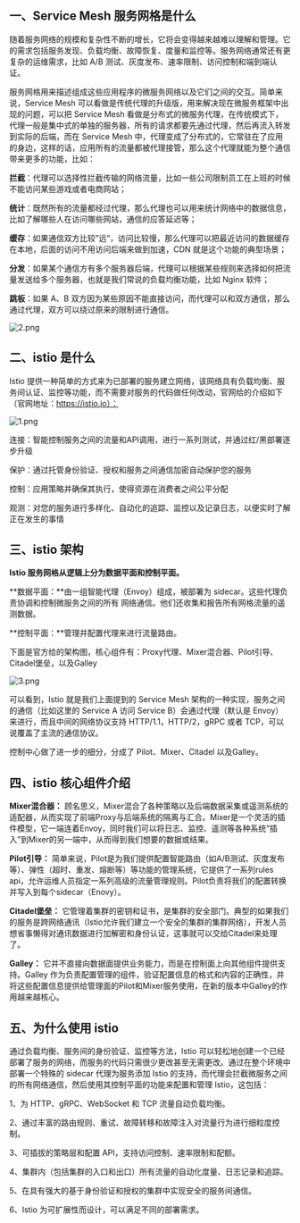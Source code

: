 ## 一、Service Mesh 服务网格是什么

随着服务网络的规模和复杂性不断的增长，它将会变得越来越难以理解和管理。它的需求包括服务发现、负载均衡、故障恢复、度量和监控等。服务网络通常还有更复杂的运维需求，比如 A/B 测试、灰度发布、速率限制、访问控制和端到端认证。

服务网格用来描述组成这些应用程序的微服务网络以及它们之间的交互。简单来说，Service Mesh 可以看做是传统代理的升级版，用来解决现在微服务框架中出现的问题，可以把 Service Mesh 看做是分布式的微服务代理，在传统模式下，代理一般是集中式的单独的服务器，所有的请求都要先通过代理，然后再流入转发到实际的后端，而在 Service Mesh 中，代理变成了分布式的，它常驻在了应用的身边，这样的话，应用所有的流量都被代理接管，那么这个代理就能为整个通信带来更多的功能，比如：

**拦截**：代理可以选择性拦截传输的网络流量，比如一些公司限制员工在上班的时候不能访问某些游戏或者电商网站；

**统计**：既然所有的流量都经过代理，那么代理也可以用来统计网络中的数据信息，比如了解哪些人在访问哪些网站，通信的应答延迟等；

**缓存**：如果通信双方比较”远“，访问比较慢，那么代理可以把最近访问的数据缓存在本地，后面的访问不用访问后端来做到加速，CDN 就是这个功能的典型场景；

**分发**：如果某个通信方有多个服务器后端，代理可以根据某些规则来选择如何把流量发送给多个服务器，也就是我们常说的负载均衡功能，比如 Nginx 软件；

**跳板**：如果 A、B 双方因为某些原因不能直接访问，而代理可以和双方通信，那么通过代理，双方可以绕过原来的限制进行通信。

![2.png](https://www.zutuanxue.com:8000/static/media/images/2020/10/12/1602491244997.png)

## 二、istio 是什么

Istio 提供一种简单的方式来为已部署的服务建立网络，该网络具有负载均衡、服务间认证、监控等功能，而不需要对服务的代码做任何改动，官网给的介绍如下（官网地址：https://istio.io）：

![1.png](https://www.zutuanxue.com:8000/static/media/images/2020/10/12/1602491262185.png)

连接：智能控制服务之间的流量和API调用，进行一系列测试，并通过红/黑部署逐步升级

保护：通过托管身份验证、授权和服务之间通信加密自动保护您的服务

控制：应用策略并确保其执行，使得资源在消费者之间公平分配

观测：对您的服务进行多样化、自动化的追踪、监控以及记录日志，以便实时了解正在发生的事情

## 三、istio 架构

**Istio 服务网格从逻辑上分为数据平面和控制平面。**

**数据平面：**由一组智能代理（Envoy）组成，被部署为 sidecar。这些代理负责协调和控制微服务之间的所有 网络通信。他们还收集和报告所有网格流量的遥测数据。

**控制平面：**管理并配置代理来进行流量路由。

下面是官方给的架构图，核心组件有：Proxy代理、Mixer混合器、Pilot引导、Citadel堡垒，以及Galley

![3.png](https://www.zutuanxue.com:8000/static/media/images/2020/10/12/1602491274205.png)

可以看到，Istio 就是我们上面提到的 Service Mesh 架构的一种实现，服务之间的通信（比如这里的 Service A 访问 Service B）会通过代理（默认是 Envoy）来进行，而且中间的网络协议支持 HTTP/1.1，HTTP/2，gRPC 或者 TCP，可以说覆盖了主流的通信协议。

控制中心做了进一步的细分，分成了 Pilot、Mixer、Citadel 以及Galley。

## 四、istio 核心组件介绍

**Mixer混合器：** 顾名思义，Mixer混合了各种策略以及后端数据采集或遥测系统的适配器，从而实现了前端Proxy与后端系统的隔离与汇合。Mixer是一个灵活的插件模型，它一端连着Envoy，同时我们可以将日志、监控、遥测等各种系统“插入”到Mixer的另一端中，从而得到我们想要的数据或结果。

**Pilot引导：** 简单来说，Pilot是为我们提供配置智能路由（如A/B测试、灰度发布等）、弹性（超时、重发、熔断等）等功能的管理系统，它提供了一系列rules api，允许运维人员指定一系列高级的流量管理规则。Pilot负责将我们的配置转换并写入到每个sidecar（Enovy）。

**Citadel堡垒：** 它管理着集群的密钥和证书，是集群的安全部门。典型的如果我们的服务是跨网络通讯（Istio允许我们建立一个安全的集群的集群网络），开发人员想省事懒得对通讯数据进行加解密和身份认证，这事就可以交给Citadel来处理了。

**Galley：** 它并不直接向数据面提供业务能力，而是在控制面上向其他组件提供支持。Galley 作为负责配置管理的组件，验证配置信息的格式和内容的正确性，并将这些配置信息提供给管理面的Pilot和Mixer服务使用，在新的版本中Galley的作用越来越核心。

## 五、为什么使用 istio

通过负载均衡、服务间的身份验证、监控等方法，Istio 可以轻松地创建一个已经部署了服务的网络，而服务的代码只需很少更改甚至无需更改。通过在整个环境中部署一个特殊的 sidecar 代理为服务添加 Istio 的支持，而代理会拦截微服务之间的所有网络通信，然后使用其控制平面的功能来配置和管理 Istio，这包括：

1、为 HTTP、gRPC、WebSocket 和 TCP 流量自动负载均衡。

2、通过丰富的路由规则、重试、故障转移和故障注入对流量行为进行细粒度控制。

3、可插拔的策略层和配置 API，支持访问控制、速率限制和配额。

4、集群内（包括集群的入口和出口）所有流量的自动化度量、日志记录和追踪。

5、在具有强大的基于身份验证和授权的集群中实现安全的服务间通信。

6、Istio 为可扩展性而设计，可以满足不同的部署需求。